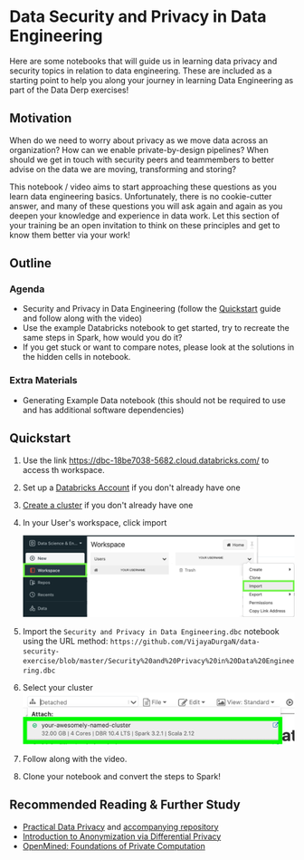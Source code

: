 # Data Security and Privacy in Data Engineering

Here are some notebooks that will guide us in learning data privacy and security topics in relation to data engineering. These are included as a starting point to help you along your journey in learning Data Engineering as part of the Data Derp exercises!


## Motivation

When do we need to worry about privacy as we move data across an organization? How can we enable private-by-design pipelines? When should we get in touch with security peers and teammembers to better advise on the data we are moving, transforming and storing? 

This notebook / video aims to start approaching these questions as you learn data engineering basics. Unfortunately, there is no cookie-cutter answer, and many of these questions you will ask again and again as you deepen your knowledge and experience in data work. Let this section of your training be an open invitation to think on these principles and get to know them better via your work!

## Outline

### Agenda

- Security and Privacy in Data Engineering (follow the [Quickstart](#quickstart) guide and follow along with the video)
- Use the example Databricks notebook to get started, try to recreate the same steps in Spark, how would you do it?
- If you get stuck or want to compare notes, please look at the solutions in the hidden cells in notebook.

### Extra Materials
- Generating Example Data notebook (this should not be required to use and has additional software dependencies)


## Quickstart

1. Use the link https://dbc-18be7038-5682.cloud.databricks.com/ to access th workspace.
2. Set up a [Databricks Account](https://github.com/data-derp/documentation/blob/master/databricks/README.md) if you don't already have one
3. [Create a cluster](https://github.com/data-derp/documentation/blob/master/databricks/setup-cluster.md) if you don't already have one

3. In your User's workspace, click import

   ![databricks-import](https://github.com/data-derp/documentation/blob/master/databricks/assets/databricks-import.png?raw=true)

4. Import the `Security and Privacy in Data Engineering.dbc` notebook using the URL method: `https://github.com/VijayaDurgaN/data-security-exercise/blob/master/Security%20and%20Privacy%20in%20Data%20Engineering.dbc`

5. Select your cluster
 ![databricks-select-cluster.png](https://github.com/data-derp/documentation/blob/master/databricks/assets/databricks-select-cluster.png?raw=true)
 
6. Follow along with the video.

7. Clone your notebook and convert the steps to Spark!

## Recommended Reading & Further Study 

- [Practical Data Privacy](https://learning.oreilly.com/library/view/practical-data-privacy/9781098129453/) and [accompanying repository](https://github.com/kjam/practical-data-privacy)
- [Introduction to Anonymization via Differential Privacy](https://desfontain.es/privacy/friendly-intro-to-differential-privacy.html)
- [OpenMined: Foundations of Private Computation](https://courses.openmined.org/courses/foundations-of-private-computation) 


